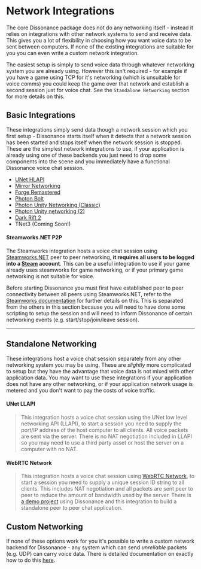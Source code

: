 # Network Integrations

The core Dissonance package does not do any networking itself - instead it relies on integrations with other network systems to send and receive data. This gives you a lot of flexibility in choosing how you want voice data to be sent between computers. If none of the existing integrations are suitable for you you can even write a custom network integration.

The easiest setup is simply to send voice data through whatever networking system you are already using. However this isn't required - for example if you have a game using TCP for it's networking (which is unsuitable for voice comms) you could keep the game over that network and establish a second session just for voice chat. See the `Standalone Networking` section for more details on this.

## Basic Integrations

These integrations simply send data though a network session which you first setup - Dissonance starts itself when it detects that a network session has been started and stops itself when the network session is stopped. These are the simplest network integrations to use, if your application is already using one of these backends you just need to drop some components into the scene and you immediately have a functional Dissonance voice chat session.

 - [UNet HLAPI](https://assetstore.unity.com/packages/slug/143285?aid=1100lJDF)
 - [Mirror Networking](https://assetstore.unity.com/packages/slug/143290?aid=1100lJDF)
 - [Forge Remastered](https://assetstore.unity.com/packages/slug/143286?aid=1100lJDF)
 - [Photon Bolt](https://assetstore.unity.com/packages/slug/143291?aid=1100lJDF)
 - [Photon Unity Networking (Classic)](https://assetstore.unity.com/packages/slug/143287?aid=1100lJDF)
 - [Photon Unity networking (2)](https://assetstore.unity.com/packages/slug/143288?aid=1100lJDF)
 - [Dark Rift 2](https://assetstore.unity.com/packages/slug/143293?aid=1100lJDF)
 - TNet3 (Coming Soon!)

#### Steamworks.NET P2P
The Steamworks integration hosts a voice chat session using [Steamworks.NET](https://steamworks.github.io/) peer to peer networking, **it requires all users to be logged into a [Steam](https://store.steampowered.com/) account**. This can be a useful integration to use if your game already uses steamworks for game networking, or if your primary game networking is not suitable for voice.

Before starting Dissonance you must first have established peer to peer connectivity between all peers using Steamworks.NET, refer to the [Steamworks documentation](https://partner.steamgames.com/doc/api/ISteamNetworking) for further details on this. This is separated from the others in this section because you will need to have done some scripting to setup the session and will need to inform Dissonance of certain networking events (e.g. start/stop/join/leave session).

---

## Standalone Networking

These integrations host a voice chat session separately from any other networking system you may be using. These are _slightly_ more complicated to setup but they have the advantage that voice data is not mixed with other application data. You may want to use these integrations if your application does not have any other networking, or if your application network usage is metered and you don't want to pay the costs of voice traffic.

#### UNet LLAPI
> This integration hosts a voice chat session using the UNet low level networking API (LLAPI), to start a session you need to supply the port/IP address of the host computer to all clients. All voice packets are sent via the server. There is no NAT negotiation included in LLAPI so you may need to use a third party asset or host the server on a computer with no NAT.

#### WebRTC Network
> This integration hosts a voice chat session using [WebRTC Network](https://assetstore.unity.com/packages/tools/network/webrtc-video-chat-68030?aid=1100lJDF), to start a session you need to supply a unique session ID string to all clients. This includes NAT negotiation and all packets are sent peer to peer to reduce the amount of bandwidth used by the server. There is [a demo project](https://github.com/Placeholder-Software/Dissonance-Demo) using Dissonance and this integration to build a standalone peer to peer chat application.

## Custom Networking

If none of these options work for you it's possible to write a custom network backend for Dissonance - any system which can send _unreliable_ packets (e.g. UDP) can carry voice data. There is detailed documentation on exactly how to do this [here](../Tutorials/Custom-Networking.md).